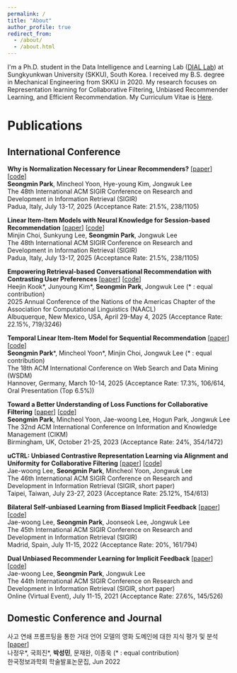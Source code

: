 ```yaml
---
permalink: /
title: "About"
author_profile: true
redirect_from: 
  - /about/
  - /about.html
---
```


I'm a Ph.D. student in the Data Intelligence and Learning Lab ([DIAL Lab](https://dial.skku.edu/)) at Sungkyunkwan University (SKKU), South Korea. I received my B.S. degree in Mechanical Engineering from SKKU in 2020.
My research focuses on Representation learning for Collaborative Filtering, Unbiased Recommender Learning, and Efficient Recommendation. My Curriculum Vitae is [Here](https://drive.google.com/file/d/11kbKMCKhrXcM2FQbfn7-_uPet-62jPyO/view?usp=sharing).

# Publications
## International Conference
**Why is Normalization Necessary for Linear Recommenders?** [[paper](https://arxiv.org/abs/2504.05805)] [[code](https://github.com/psm1206/DAN)] <br>
**Seongmin Park**, Mincheol Yoon, Hye-young Kim, Jongwuk Lee <br>
The 48th International ACM SIGIR Conference on Research and Development in Information Retrieval (SIGIR) <br>
Padua, Italy, July 13-17, 2025 (Acceptance Rate: 21.5%, 238/1105)

**Linear Item-Item Models with Neural Knowledge for Session-based Recommendation** [[paper](https://arxiv.org/abs/2504.15057)] [[code](https://github.com/jin530/LINK)] <br>
Minjin Choi, Sunkyung Lee, **Seongmin Park**, Jongwuk Lee <br>
The 48th International ACM SIGIR Conference on Research and Development in Information Retrieval (SIGIR) <br>
Padua, Italy, July 13-17, 2025 (Acceptance Rate: 21.5%, 238/1105) 

**Empowering Retrieval-based Conversational Recommendation with Contrasting User Preferences** [[paper](https://arxiv.org/abs/2503.22005)] [[code](https://github.com/kookeej/CORAL)] <br>
Heejin Kook\*, Junyoung Kim\*, **Seongmin Park**, Jongwuk Lee (\* : equal contribution) <br>
2025 Annual Conference of the Nations of the Americas Chapter of the Association for Computational Linguistics (NAACL) <br>
Albuquerque, New Mexico, USA, April 29-May 4, 2025 (Acceptance Rate: 22.15%, 719/3246)

**Temporal Linear Item-Item Model for Sequential Recommendation** [[paper](https://arxiv.org/abs/2412.07382)] [[code](https://github.com/psm1206/TALE)] <br>
**Seongmin Park**\*, Mincheol Yoon\*, Minjin Choi, Jongwuk Lee (\* : equal contribution) <br>
The 18th ACM International Conference on Web Search and Data Mining (WSDM) <br>
Hannover, Germany, March 10-14, 2025 (Acceptance Rate: 17.3%, 106/614, Oral Presentation (Top 6.5%))

**Toward a Better Understanding of Loss Functions for Collaborative Filtering** [[paper](https://arxiv.org/abs/2308.06091)] [[code](https://github.com/psm1206/MAWU)] <br>
**Seongmin Park**, Mincheol Yoon, Jae-woong Lee, Hogun Park, Jongwuk Lee <br>
The 32nd ACM International Conference on Information and Knowledge Management (CIKM) <br>
Birmingham, UK, October 21-25, 2023 (Acceptance Rate: 24%, 354/1472)

**uCTRL: Unbiased Contrastive Representation Learning via Alignment and Uniformity for Collaborative Filtering** [[paper](https://dl.acm.org/doi/10.1145/3539618.3592076)] [[code](https://github.com/Jaewoong-Lee/sigir_2023_uCTRL)] <br>
Jae-woong Lee, **Seongmin Park**, Mincheol Yoon, Jongwuk Lee <br>
The 46th International ACM SIGIR Conference on Research and Development in Information Retrieval (SIGIR, short paper) <br>
Taipei, Taiwan, July 23-27, 2023 (Acceptance Rate: 25.12%, 154/613)

**Bilateral Self-unbiased Learning from Biased Implicit Feedback** [[paper](https://dl.acm.org/doi/abs/10.1145/3477495.3531946)] [[code](https://github.com/Jaewoong-Lee/sigir_2022_BISER)] <br>
Jae-woong Lee, **Seongmin Park**, Joonseok Lee, Jongwuk Lee <br>
The 45th International ACM SIGIR Conference on Research and Development in Information Retrieval (SIGIR) <br>
Madrid, Spain, July 11-15, 2022 (Acceptance Rate: 20%, 161/794)

**Dual Unbiased Recommender Learning for Implicit Feedback** [[paper](https://dl.acm.org/doi/10.1145/3404835.3463118)] [[code](https://github.com/Jaewoong-Lee/sigir_2021_unbiased_recsys)] <br>
Jae-woong Lee, **Seongmin Park**, Jongwuk Lee <br>
The 44th International ACM SIGIR Conference on Research and Development in Information Retrieval (SIGIR, short paper) <br>
Online (Virtual Event), July 11-15, 2021 (Acceptance Rate: 27.6%, 145/526)

## Domestic Conference and Journal
사고 연쇄 프롬프팅을 통한 거대 언어 모델의 영화 도메인에 대한 지식 평가 및 분석 [[paper](https://www.dbpia.co.kr/journal/articleDetail?nodeId=NODE11488244)] <br>
나정우\*, 국희진\*, **박성민**, 문재완, 이종욱 (\* : equal contribution) <br>
한국정보과학회 학술발표논문집, Jun 2022


<br>

<script type='text/javascript' id='clustrmaps' src='//cdn.clustrmaps.com/map_v2.js?cl=ffffff&w=a&t=m&d=Ier28U1QUfiPhkuhOkNjay5nJFkjnGpeMDOquzcn3sI'></script>
